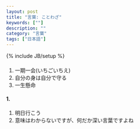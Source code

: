 ```yaml
---
layout: post
title: "言葉: ことわざ"
keywords: [""]
description: ""
category: "言葉"
tags: ["日本語"]
---
```

{% include JB/setup %}

####
1. 一期一会(いちごいちえ)
2. 自分の身は自分で守る
3. 一生懸命


#### 1. 
1. 明日行こう
2. 意味はわからないですが、何だか深い言葉ですよね

